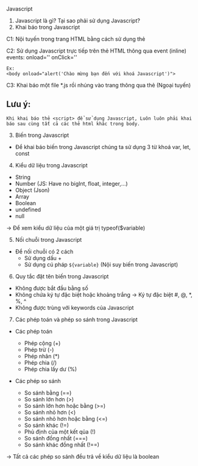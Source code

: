 Javascript

1. Javascript là gì? Tại sao phải sử dụng Javascript?
2. Khai báo trong Javascript

C1: Nội tuyến trong trang HTML bằng cách sử dụng thẻ
    <script>
        // Your code Javascript
    </script>

C2: Sử dụng Javascript trực tiếp trên thẻ HTML thông qua event (inline)
    events:
        onload=''
        onClick=''
    
    Ex:
    <body onload="alert('Chào mừng bạn đến với khoá Javascript')">
    
C3: Khai báo một file *.js rồi nhúng vào trang thông qua thẻ <script></script> (Ngoại tuyến)

## Lưu ý:
    Khi khai báo thẻ <script> để sử dụng Javascript, Luôn luôn phải khai báo sau cùng tất cả các thẻ html khác trong body.

3. Biến trong Javascript
- Để khai báo biến trong Javascript chúng ta sử dụng 3 từ khoá var, let, const

4. Kiểu dữ liệu trong Javascript
- String
- Number  (JS: Have no bigInt, float, integer,...)
- Object (Json)
- Array
- Boolean
- undefined
- null

-> Để xem kiểu dữ liệu của một giá trị
    typeof($variable)

5. Nối chuỗi trong Javascript
- Để nối chuỗi có 2 cách
    + Sử dụng dấu +
    + Sử dụng cú pháp `${variable}` 
      (Nội suy biến trong Javascript)

6. Quy tắc đặt tên biến trong Javascript
- Không được bắt đầu bằng số
- Không chứa ký tự đặc biệt hoặc khoảng trắng
    -> Ký tự đặc biệt #, @, *, %, ^
- Không được trùng với keywords của Javascript

7. Các phép toán và phép so sánh trong Javascript

* Các phép toán
    - Phép cộng (+)
    - Phép trừ  (-)
    - Phép nhân (*)
    - Phép chia (/)
    - Phép chia lấy dư (%)

* Các phép so sánh
    - So sánh bằng (==)
    - So sánh lớn hơn (>)
    - So sánh lớn hơn hoặc bằng (>=)
    - So sánh nhỏ hơn (<)
    - So sánh nhỏ hơn hoặc bằng (<=)
    - So sánh khác (!=)
    - Phủ định của một kết qủa (!)
    - So sánh đồng nhất (===)
    - So sánh khác đồng nhất (!==)

-> Tất cả các phép so sánh đều trả về kiểu dữ liệu là boolean